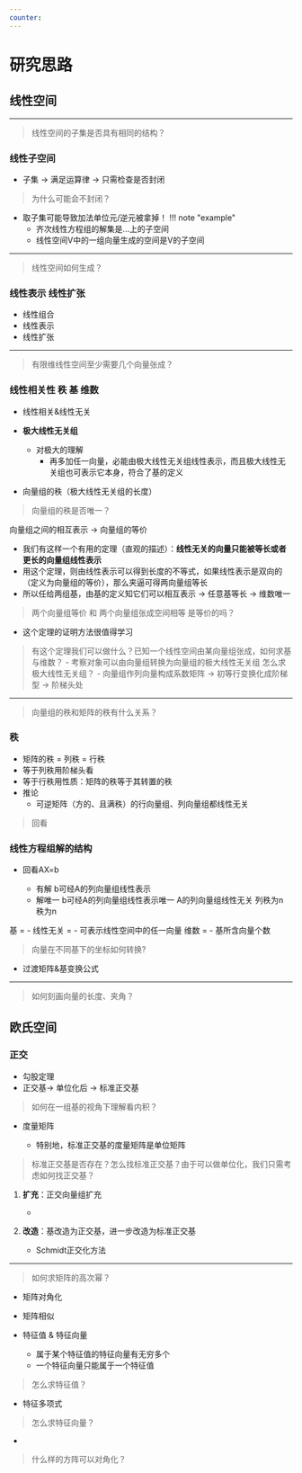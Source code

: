 ```yaml
---
counter:
---
```


# 研究思路
## 线性空间
---

>线性空间的子集是否具有相同的结构？

### 线性子空间
- 子集 -> 满足运算律 -> 只需检查是否封闭

>为什么可能会不封闭？

- 取子集可能导致加法单位元/逆元被拿掉！
!!! note "example"
	- 齐次线性方程组的解集是...上的子空间
	- 线性空间V中的一组向量生成的空间是V的子空间


---
> 线性空间如何生成？

### 线性表示 线性扩张
- 线性组合
- 线性表示
- 线性扩张
---
>有限维线性空间至少需要几个向量张成？
### 线性相关性 秩 基 维数
- 线性相关&线性无关
- **极大线性无关组**
	- 对极大的理解
		- 再多加任一向量，必能由极大线性无关组线性表示，而且极大线性无关组也可表示它本身，符合了基的定义

- 向量组的秩（极大线性无关组的长度）

>向量组的秩是否唯一？

向量组之间的相互表示 -> 向量组的等价

- 我们有这样一个有用的定理（直观的描述）：**线性无关的向量只能被等长或者更长的向量组线性表示**
- 用这个定理，则由线性表示可以得到长度的不等式，如果线性表示是双向的（定义为向量组的等价），那么夹逼可得两向量组等长
- 所以任给两组基，由基的定义知它们可以相互表示 -> 任意基等长 -> 维数唯一

> 两个向量组等价 和 两个向量组张成空间相等 是等价的吗？ 

- 这个定理的证明方法很值得学习
>有这个定理我们可以做什么？已知一个线性空间由某向量组张成，如何求基与维数？
	- 考察对象可以由向量组转换为向量组的极大线性无关组
>怎么求极大线性无关组？
		- 向量组作列向量构成系数矩阵 -> 初等行变换化成阶梯型 -> 阶梯头处

---
 >向量组的秩和矩阵的秩有什么关系？
### 秩
- 矩阵的秩 = 列秩 = 行秩
- 等于列秩用阶梯头看
- 等于行秩用性质：矩阵的秩等于其转置的秩
- 推论
	- 可逆矩阵（方的、且满秩）的行向量组、列向量组都线性无关 

> 回看
### 线性方程组解的结构
- 回看AX=b

	- 有解 b可经A的列向量组线性表示 
	- 解唯一 b可经A的列向量组线性表示唯一 A的列向量组线性无关 列秩为n 秩为n



基
=	- 线性无关
=	- 可表示线性空间中的任一向量
维数
=	- 基所含向量个数

> 向量在不同基下的坐标如何转换?

- 过渡矩阵&基变换公式

---
> 如何刻画向量的长度、夹角？
## 欧氏空间
### 正交
- 勾股定理
- 正交基-> 单位化后 -> 标准正交基

> 如何在一组基的视角下理解看内积？

- 度量矩阵

	* 特别地，标准正交基的度量矩阵是单位矩阵

> 标准正交基是否存在？怎么找标准正交基？由于可以做单位化，我们只需考虑如何找正交基？

1. **扩充**：正交向量组扩充

	- 
	
2. **改造**：基改造为正交基，进一步改造为标准正交基

	- Schmidt正交化方法

---

> 如何求矩阵的高次幂？

- 矩阵对角化
 

- 矩阵相似

- 特征值 & 特征向量
	- 属于某个特征值的特征向量有无穷多个
	- 一个特征向量只能属于一个特征值

> 怎么求特征值？
	
- 特征多项式

> 怎么求特征向量？

- 

> 什么样的方阵可以对角化？

